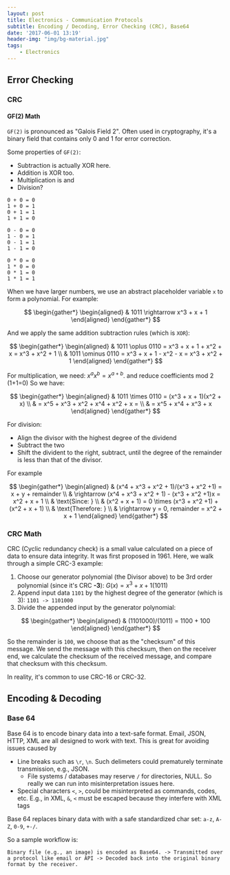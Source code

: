 ```yaml
---
layout: post
title: Electronics - Communication Protocols
subtitle: Encoding / Decoding, Error Checking (CRC), Base64
date: '2017-06-01 13:19'
header-img: "img/bg-material.jpg"
tags:
    - Electronics
---
```


## Error Checking

### CRC

#### GF(2) Math

`GF(2)` is pronounced as "Galois Field 2". Often used in cryptography, it's a binary field that contains only 0 and 1 for error correction. 

Some properties of `GF(2)`: 

- Subtraction is actually XOR here.
- Addition is XOR too. 
- Multiplication is and
- Division?

```
0 + 0 = 0
1 + 0 = 1
0 + 1 = 1
1 + 1 = 0

0 - 0 = 0
1 - 0 = 1
0 - 1 = 1
1 - 1 = 0

0 * 0 = 0
1 * 0 = 0
0 * 1 = 0
1 * 1 = 1
```

When we have larger numbers, we use an abstract placeholder variable `x` to form a polynomial. For example:

$$
\begin{gather*}
\begin{aligned}
& 1011 \rightarrow x^3 + x + 1
\end{aligned}
\end{gather*}
$$

And we apply the same addition subtraction rules (which is `XOR`):

$$
\begin{gather*}
\begin{aligned}
& 1011 \oplus 0110 =  x^3 + x + 1 + x^2 + x = x^3 + x^2 + 1
\\
& 1011 \ominus 0110 =  x^3 + x + 1 - x^2 - x = x^3 + x^2 + 1
\end{aligned}
\end{gather*}
$$

For multiplication, we need: $x^ax^b = x^{a+b}$. and reduce coefficients mod 2 (1+1=0) So we have:

$$
\begin{gather*}
\begin{aligned}
& 1011 \times 0110 = (x^3 + x + 1)(x^2 + x) 
\\ &
= x^5 + x^3 + x^2 + x^4 + x^2 + x = 
\\ &
= x^5 + x^4 + x^3 + x
\end{aligned}
\end{gather*}
$$

For division:
- Align the divisor with the highest degree of the dividend
- Subtract the two
- Shift the divident to the right, subtract, until the degree of the remainder is less than that of the divisor.

For example

$$
\begin{gather*}
\begin{aligned}
& (x^4 + x^3 + x^2 + 1)/(x^3 + x^2 +1) = x + y + remainder
\\ &
\rightarrow (x^4 + x^3 + x^2 + 1) - (x^3 + x^2 +1)x = x^2 + x + 1
\\ &
\text{Since: }
\\ & (x^2 + x + 1) = 0 \times (x^3 + x^2 +1) + (x^2 + x + 1)
\\ &
\text{Therefore: }
\\ & \rightarrow y = 0, remainder = x^2 + x + 1
\end{aligned}
\end{gather*}
$$

### CRC Math

CRC (Cyclic redundancy check) is a small value calculated on a piece of data to ensure data integrity. It was first proposed in 1961. Here, we walk through a simple CRC-3 example:

1. Choose our generator polynomial (the Divisor above) to be 3rd order polynomial (since it's CRC **-3**): $G(x) = x^3 + x + 1 (1011)$
2. Append input data `1101` by the highest degree of the generator (which is 3): `1101 -> 1101000`
3. Divide the appended input by the generator polynomial:

$$
\begin{gather*}
\begin{aligned}
& (1101000)/(1011) = 1100 + 100
\end{aligned}
\end{gather*}
$$

So the remainder is `100`, we choose that as the "checksum" of this message. We send the message with this checksum, then on the receiver end, we calculate the checksum of the received message, and compare that checksum with this checksum.

In reality, it's common to use CRC-16 or CRC-32.

## Encoding & Decoding

### Base 64

Base 64 is to encode binary data into a text-safe format. Email, JSON, HTTP, XML are all designed to work with text. This is great for avoiding issues caused by

- Line breaks such as  `\r`, `\n`. Such delimeters could prematurely terminate transmission, e.g., JSON.
    - File systems / databases may reserve `/` for directories, NULL. So really we can run into misinterpretation issues here.
- Special characters `<`, `>`, could be misinterpreted as commands, codes, etc. E.g., in XML, `&`, `<` must be escaped because they interfere with XML tags

Base 64 replaces binary data with with a safe standardized char set: `a-z`, `A-Z`, `0-9`, `+-/`.

So a sample workflow is:

```
Binary file (e.g., an image) is encoded as Base64. -> Transmitted over a protocol like email or API -> Decoded back into the original binary format by the receiver.
```

